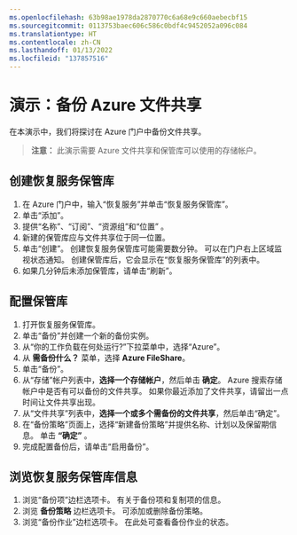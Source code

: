 ```yaml
---
ms.openlocfilehash: 63b98ae1978da2870770c6a68e9c660aebecbf15
ms.sourcegitcommit: 0113753baec606c586c0bdf4c9452052a096c084
ms.translationtype: HT
ms.contentlocale: zh-CN
ms.lasthandoff: 01/13/2022
ms.locfileid: "137857516"
---
```

# <a name="demonstration-back-up-azure-file-shares"></a>演示：备份 Azure 文件共享

在本演示中，我们将探讨在 Azure 门户中备份文件共享。

>**注意：** 此演示需要 Azure 文件共享和保管库可以使用的存储帐户。 

## <a name="create-a-recovery-services-vault"></a>创建恢复服务保管库

1. 在 Azure 门户中，输入“恢复服务”并单击“恢复服务保管库”。
3. 单击“添加”。
4. 提供“名称”、“订阅”、“资源组”和“位置”   。 
5. 新建的保管库应与文件共享位于同一位置。 
5. 单击“创建”。 创建恢复服务保管库可能需要数分钟。 可以在门户右上区域监视状态通知。 创建保管库后，它会显示在“恢复服务保管库”的列表中。 
6. 如果几分钟后未添加保管库，请单击“刷新”。

## <a name="configure-the-vault"></a>配置保管库

1. 打开恢复服务保管库。 
2. 单击“备份”并创建一个新的备份实例。 
3. 从“你的工作负载在何处运行?”下拉菜单中，选择“Azure”。
4. 从 **需备份什么？** 菜单，选择 **Azure FileShare**。
5. 单击“备份”。
6. 从“存储”帐户列表中，**选择一个存储帐户**，然后单击 **确定**。 Azure 搜索存储帐户中是否有可以备份的文件共享。 如果你最近添加了文件共享，请留出一点时间让文件共享出现。
7. 从“文件共享”列表中，**选择一个或多个需备份的文件共享**，然后单击“确定”。
8. 在“备份策略”页面上，选择“新建备份策略”并提供名称、计划以及保留期信息。 单击 **“确定”** 。
9. 完成配置备份后，请单击“启用备份”。 

## <a name="explore-recovery-services-vault-information"></a>浏览恢复服务保管库信息

1. 浏览“备份项”边栏选项卡。 有关于备份项和复制项的信息。
2. 浏览 **备份策略** 边栏选项卡。 可添加或删除备份策略。 
3. 浏览“备份作业”边栏选项卡。 在此处可查看备份作业的状态。